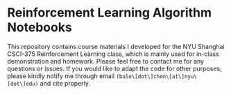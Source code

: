 # Reinforcement Learning Algorithm Notebooks

This repository contains course materials I developed for the NYU Shanghai CSCI-375 Reinforcement Learning class, which is mainly used for in-class demonstration and homework. Please feel free to contact me for any questions or issues. If you would like to adapt the code for other purposes, please kindly notify me through email ``(bale\[dot\]chen\[at\]nyu\[dot\]edu)`` and cite properly.
